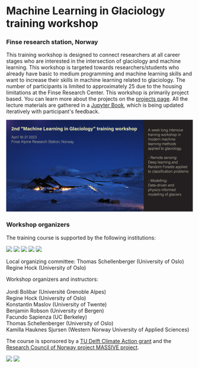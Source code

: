 # Machine Learning in Glaciology training workshop

### Finse research station, Norway

This training workshop is designed to connect researchers at all career stages who are interested in the intersection of glaciology and machine learning. This workshop is targeted towards researchers/students who already have basic to medium programming and machine learning skills and want to increase their skills in machine learning related to glaciology. The number of participants is limited to approximately 25 due to the housing limitations at the Finse Research Center.
This workshop is primarily project based. You can learn more about the projects on the [projects page](projects.md). All the lecture materials are gathered in a [Jupyter Book](https://machine-learning-in-glaciology-workshop.github.io/Lecture-materials/README.html), which is being updated iteratively with participant's feedback. 

<img src="https://github.com/Machine-Learning-in-Glaciology-Workshop/Machine-Learning-in-Glaciology-Workshop.github.io/blob/master/assets/imgs/winter_banner.png?raw=true" width="700">

### Workshop organizers

The training course is supported by the following institutions:

<img src="https://machine-learning-in-glaciology-workshop.github.io/assets/imgs/uio.png" width="300"/>

<img src="https://machine-learning-in-glaciology-workshop.github.io/assets/imgs/uib.png" width="300"/>

<img src="https://machine-learning-in-glaciology-workshop.github.io/assets/imgs/imau.png" width="400"/>

<img src="https://machine-learning-in-glaciology-workshop.github.io/assets/imgs/TUDelft_logo_rgb.png" width="250"/>

<img src="https://machine-learning-in-glaciology-workshop.github.io/assets/imgs/berkeley.png" width="200"/>

Local organizing committee:
Thomas Schellenberger (University of Oslo)
Regine Hock (University of Oslo)

Workshop organizers and instructors: <br>
<br>
Jordi Bolibar (Université Grenoble Alpes) <br>
Regine Hock (University of Oslo) <br>
Konstantin Maslov (University of Twente) <br>
Benjamin Robson (University of Bergen) <br>
Facundo Sapienza (UC Berkeley) <br>
Thomas Schellenberger (University of Oslo) <br>
Kamilla Hauknes Sjursen (Western Norway University of Applied Sciences) <br>

The course is sponsored by a [TU Delft Climate Action grant](https://www.tudelft.nl/en/climate-action) and the [Research Council of Norway project MASSIVE project](https://www.mn.uio.no/geo/english/research/projects/massive/index.html).
<!---
The course is sponsored by the [Peder Sather grant](https://sathercenter.berkeley.edu/peder-sather-grant/), [CloudFerro](https://cloudferro.com/en/), and [CryoCloud](https://cryointhecloud.co)
-->
<img src="https://machine-learning-in-glaciology-workshop.github.io/assets/imgs/CloudFerro_logo_vertical.png" width="200"/>

<img src="https://machine-learning-in-glaciology-workshop.github.io/assets/imgs/cryocloud.jpeg" width="200"/>
